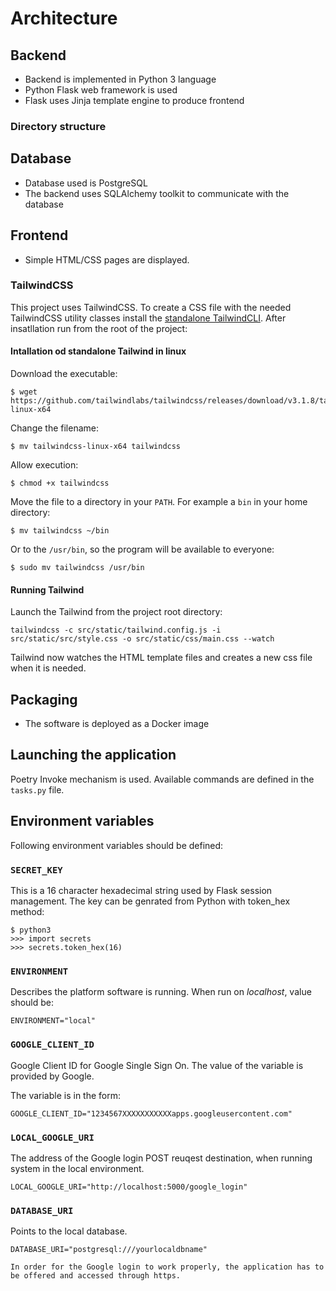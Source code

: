 # Architecture

## Backend

- Backend is implemented in Python 3 language
- Python Flask web framework is used 
- Flask uses Jinja template engine to produce frontend

### Directory structure

## Database

- Database used is PostgreSQL
- The backend uses SQLAlchemy toolkit to communicate with the database

## Frontend

- Simple HTML/CSS pages are displayed.

### TailwindCSS

This project uses TailwindCSS. To create a CSS file with the needed TailwindCSS utility classes install the [standalone TailwindCLI](https://tailwindcss.com/blog/standalone-cli). After insatllation run from the root of the project:

#### Intallation od standalone Tailwind in linux

Download the executable:
```
$ wget https://github.com/tailwindlabs/tailwindcss/releases/download/v3.1.8/tailwindcss-linux-x64
```

Change the filename:
```
$ mv tailwindcss-linux-x64 tailwindcss
```

Allow execution:
```
$ chmod +x tailwindcss
```

Move the file to a directory in your `PATH`. For example a `bin` in your home directory:
```
$ mv tailwindcss ~/bin
```
Or to the `/usr/bin`, so the program will be available to everyone:
```
$ sudo mv tailwindcss /usr/bin
```

#### Running Tailwind

Launch the Tailwind from the project root directory:
```
tailwindcss -c src/static/tailwind.config.js -i src/static/src/style.css -o src/static/css/main.css --watch
```
Tailwind now watches the HTML template files and creates a new css file when it is needed.


## Packaging
- The software is deployed as a Docker image

## Launching the application

Poetry Invoke mechanism is used. Available commands are defined in the `tasks.py` file.

## Environment variables

Following environment variables should be defined:

### `SECRET_KEY`

This is a 16 character hexadecimal string used by Flask session management. The key can be genrated from Python with token_hex method:

```
$ python3
>>> import secrets
>>> secrets.token_hex(16)
```

### `ENVIRONMENT`

Describes the platform software is running. When run on _localhost_, value should be:

```
ENVIRONMENT="local"
```

### `GOOGLE_CLIENT_ID`

Google Client ID for Google Single Sign On. The value of the variable is provided by Google.

The variable is in the form:

```
GOOGLE_CLIENT_ID="1234567XXXXXXXXXXXapps.googleusercontent.com"
```

### `LOCAL_GOOGLE_URI`

The address of the Google login  POST reuqest destination, when running system in the local environment.
```
LOCAL_GOOGLE_URI="http://localhost:5000/google_login"
```

### `DATABASE_URI`

Points to the local database.
```
DATABASE_URI="postgresql:///yourlocaldbname"

In order for the Google login to work properly, the application has to be offered and accessed through https.
